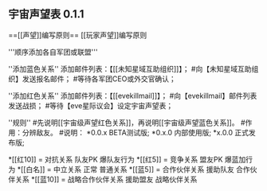 宇宙声望表 0.1.1
---

==[[声望]]编写原则==
[[玩家声望]]编写原则

'''顺序添加各自军团或联盟'''

''添加蓝色关系'' 添加邮件列表：【[[未知星域互助组织]]】；
#向【未知星域互助组织】发送报名邮件；
#等待各军团CEO或外交官确认；

''添加红色关系'' 添加邮件列表：【[[evekillmail]]】；
#向【evekillmail】邮件列表发送战损；
#等待【eve星际议会】设定宇宙声望表；

''规则''
#先说明[[宇宙级声望红色关系]]，再说明[[宇宙级声望蓝色关系]]。
#作用：分辨敌友。
#说明：
*0.0.x  BETA测试版;
*0.x.0  内部使用版;
*x.0.0  正式发布版;

*[[红10]] = 对抗关系         队友PK    爆队友行为
*[[红5]]  = 竞争关系         盟友PK    爆蓝加行为
*[[白名]] = 中立关系         正常      普通关系
*[[蓝5]]  = 合作伙伴关系     援助队友  合作伙伴关系
*[[蓝10]] = 战略合作伙伴关系 援助盟友  战略伙伴关系

